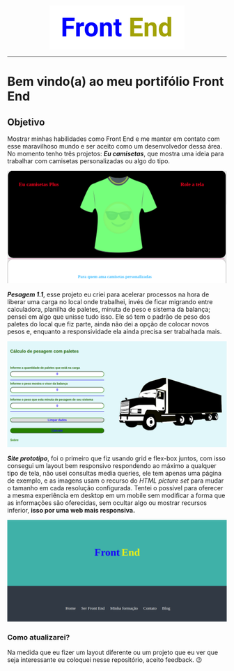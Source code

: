 <p align="center">
  <img src="https://github.com/KelvinLopes/portifolio/blob/master/imgs/frontendtext.png">
</p>

***
# Bem vindo(a) ao meu portifólio Front End

## Objetivo

Mostrar minhas habilidades como Front End e me manter em contato com esse maravilhoso mundo e ser aceito como um desenvolvedor dessa área. No  momento tenho três projetos: 
**_Eu camisetas_**, que mostra uma ideia para trabalhar com camisetas personalizadas ou algo do tipo.

![Tela do projeto eu camisetas](https://github.com/KelvinLopes/portifolio/blob/master/imgs/Projeto-eu-camisetas.png)

**_Pesagem 1.1_**, esse projeto eu criei para acelerar processos na hora de liberar uma carga no local onde trabalhei, invés de ficar migrando entre calculadora, planilha de paletes, minuta de peso e sistema da balança; pensei em algo que unisse tudo isso. Ele só tem o padrão de peso dos paletes do local que fiz parte, ainda não dei a opção de colocar novos pesos e, enquanto a responsividade ela ainda precisa ser trabalhada mais. 

![Tela do projeto Pesagem](https://github.com/KelvinLopes/portifolio/blob/master/imgs/Projeto-pesagem.png)

**_Site prototipo_**, foi o primeiro que fiz usando grid e flex-box juntos, com isso consegui um layout bem responsivo respondendo ao máximo a qualquer tipo de tela, não usei consultas media queries, ele tem apenas uma página de exemplo, e as imagens usam o recurso do _HTML picture set_ para mudar o tamanho em cada resolução configurada. Tentei o possível para oferecer a mesma experiência em desktop em um mobile sem modificar a forma que as informações são oferecidas, sem ocultar algo ou mostrar recursos inferior, **isso por uma web mais responsiva.**

![Tela do projeto Site prototipo](https://github.com/KelvinLopes/portifolio/blob/master/imgs/Projeto-site-prototipo.png)
### Como atualizarei?

Na medida que eu fizer um layout diferente ou um projeto que eu ver que seja interessante eu coloquei nesse repositório, aceito feedback. :wink:

